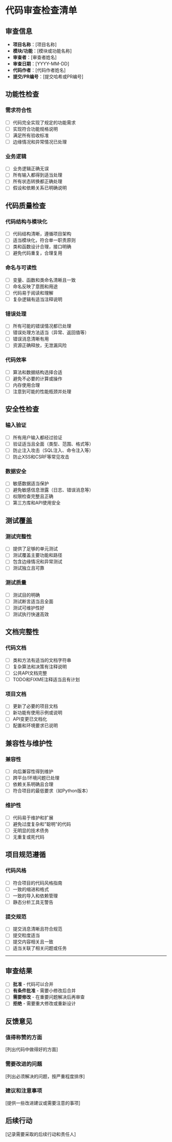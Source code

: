# 代码审查检查清单

## 审查信息
- **项目名称**：[项目名称]
- **模块/功能**：[模块或功能名称]
- **审查者**：[审查者姓名]
- **审查日期**：[YYYY-MM-DD]
- **代码作者**：[代码作者姓名]
- **提交/PR编号**：[提交哈希或PR编号]

## 功能性检查

### 需求符合性
- [ ] 代码完全实现了规定的功能需求
- [ ] 实现符合功能规格说明
- [ ] 满足所有验收标准
- [ ] 边缘情况和异常情况已处理

### 业务逻辑
- [ ] 业务逻辑正确无误
- [ ] 所有输入都得到适当处理
- [ ] 所有状态转换都正确处理
- [ ] 假设和依赖关系已明确说明

## 代码质量检查

### 代码结构与模块化
- [ ] 代码结构清晰，遵循项目架构
- [ ] 适当模块化，符合单一职责原则
- [ ] 类和函数设计合理，接口明确
- [ ] 避免代码重复，合理复用

### 命名与可读性
- [ ] 变量、函数和类命名清晰且一致
- [ ] 命名反映了意图和用途
- [ ] 代码易于阅读和理解
- [ ] 复杂逻辑有适当注释说明

### 错误处理
- [ ] 所有可能的错误情况都已处理
- [ ] 错误处理方法适当（异常、返回值等）
- [ ] 错误消息清晰有用
- [ ] 资源正确释放，无泄漏风险

### 代码效率
- [ ] 算法和数据结构选择合适
- [ ] 避免不必要的计算或操作
- [ ] 内存使用合理
- [ ] 注意到可能的性能瓶颈并处理

## 安全性检查

### 输入验证
- [ ] 所有用户输入都经过验证
- [ ] 验证适当且全面（类型、范围、格式等）
- [ ] 防止注入攻击（SQL注入、命令注入等）
- [ ] 防止XSS和CSRF等常见攻击

### 数据安全
- [ ] 敏感数据适当保护
- [ ] 避免敏感信息泄露（日志、错误消息等）
- [ ] 权限检查完整且正确
- [ ] 第三方库和API使用安全

## 测试覆盖

### 测试完整性
- [ ] 提供了足够的单元测试
- [ ] 测试覆盖主要功能和路径
- [ ] 包含边缘情况和异常测试
- [ ] 测试独立且可靠

### 测试质量
- [ ] 测试目的明确
- [ ] 测试断言适当且全面
- [ ] 测试可维护性好
- [ ] 测试执行快速高效

## 文档完整性

### 代码文档
- [ ] 类和方法有适当的文档字符串
- [ ] 复杂算法和决策有注释说明
- [ ] 公共API文档完整
- [ ] TODO和FIXME注释适当且有计划

### 项目文档
- [ ] 更新了必要的项目文档
- [ ] 新功能有使用示例或说明
- [ ] API变更已文档化
- [ ] 配置和环境要求已说明

## 兼容性与维护性

### 兼容性
- [ ] 向后兼容性得到维护
- [ ] 跨平台/环境问题已处理
- [ ] 依赖关系明确且合理
- [ ] 符合项目的最低要求（如Python版本）

### 维护性
- [ ] 代码易于维护和扩展
- [ ] 避免过度复杂和"聪明"的代码
- [ ] 无明显的技术债务
- [ ] 无重复或死代码

## 项目规范遵循

### 代码风格
- [ ] 符合项目的代码风格指南
- [ ] 一致的缩进和格式
- [ ] 一致的导入和依赖管理
- [ ] 静态分析工具无警告

### 提交规范
- [ ] 提交消息清晰且符合规范
- [ ] 提交粒度适当
- [ ] 提交内容相关且一致
- [ ] 适当关联了相关问题或任务

---

## 审查结果

- [ ] **批准** - 代码可以合并
- [ ] **有条件批准** - 需要小修改后合并
- [ ] **需要修改** - 在重要问题解决后再审查
- [ ] **拒绝** - 需要重大修改或重新设计

## 反馈意见

### 值得称赞的方面
[列出代码中做得好的方面]

### 需要改进的问题
[列出必须解决的问题，按严重程度排序]

### 建议和注意事项
[提供一些改进建议或需要注意的事项]

## 后续行动
[记录需要采取的后续行动和责任人] 
 
